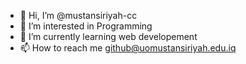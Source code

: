 - 👋 Hi, I’m @mustansiriyah-cc
- 👀 I’m interested in Programming 
- 🌱 I’m currently learning web developement
- 📫 How to reach me github@uomustansiriyah.edu.iq

<!---
mustansiriyah-cc/mustansiriyah-cc is a ✨ special ✨ repository because its `README.md` (this file) appears on your GitHub profile.
You can click the Preview link to take a look at your changes.
--->
